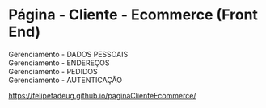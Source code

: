 # Página - Cliente - Ecommerce (Front End)

Gerenciamento - DADOS PESSOAIS
<br>Gerenciamento - ENDEREÇOS
<br>Gerenciamento - PEDIDOS
<br>Gerenciamento - AUTENTICAÇÃO

https://felipetadeug.github.io/paginaClienteEcommerce/

